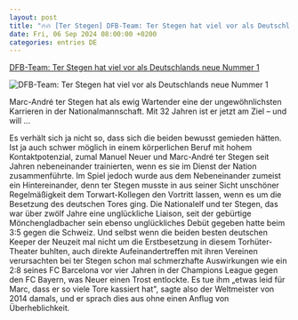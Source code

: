 ```yaml
---
layout: post
title: "🔥🔥 [Ter Stegen] DFB-Team: Ter Stegen hat viel vor als Deutschlands neue Nummer 1"
date: Fri, 06 Sep 2024 08:00:00 +0200
categories: entries DE
---
```

[DFB-Team: Ter Stegen hat viel vor als Deutschlands neue Nummer 1](https://ga.de/sport/fussball/dfb-team-ter-stegen-hat-viel-vor-als-deutschlands-neue-nummer-1_aid-118635053)

![DFB-Team: Ter Stegen hat viel vor als Deutschlands neue Nummer 1](https://ga.de/imgs/93/2/1/1/3/1/0/9/2/7/tok_49895a209eaa49a63b821bd939b7df7b/w1200_h630_x615_y492_DPA_bfunk_dpa_5FB22A0022972DB2-79099255116647e3.jpg)

Marc-André ter Stegen hat als ewig Wartender eine der ungewöhnlichsten Karrieren in der Nationalmannschaft. Mit 32 Jahren ist er jetzt am Ziel – und will ...

Es verhält sich ja nicht so, dass sich die beiden bewusst gemieden hätten. Ist ja auch schwer möglich in einem körperlichen Beruf mit hohem Kontaktpotenzial, zumal Manuel Neuer und Marc-André ter Stegen seit Jahren nebeneinander trainierten, wenn es sie im Dienst der Nation zusammenführte. Im Spiel jedoch wurde aus dem Nebeneinander zumeist ein Hintereinander, denn ter Stegen musste in aus seiner Sicht unschöner Regelmäßigkeit dem Torwart-Kollegen den Vortritt lassen, wenn es um die Besetzung des deutschen Tores ging. Die Nationalelf und ter Stegen, das war über zwölf Jahre eine unglückliche Liaison, seit der gebürtige Mönchengladbacher sein ebenso unglückliches Debüt gegeben hatte beim 3:5 gegen die Schweiz. Und selbst wenn die beiden besten deutschen Keeper der Neuzeit mal nicht um die Erstbesetzung in diesem Torhüter-Theater buhlten, auch direkte Aufeinandertreffen mit ihren Vereinen verursachten bei ter Stegen schon mal schmerzhafte Auswirkungen wie ein 2:8 seines FC Barcelona vor vier Jahren in der Champions League gegen den FC Bayern, was Neuer einen Trost entlockte. Es tue ihm „etwas leid für Marc, dass er so viele Tore kassiert hat", sagte also der Weltmeister von 2014 damals, und er sprach dies aus ohne einen Anflug von Überheblichkeit.

